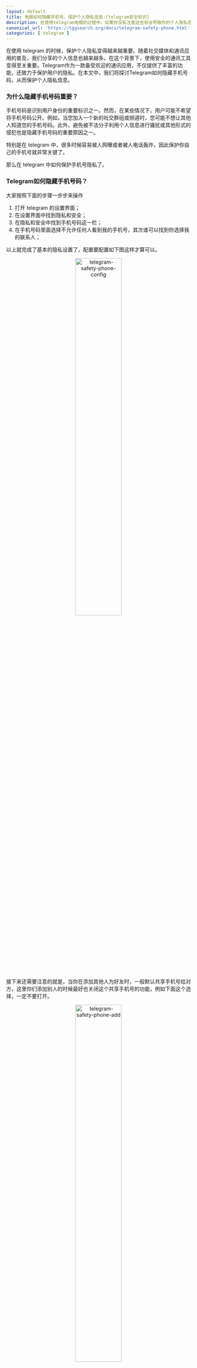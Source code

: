 ```yaml
---
layout: default
title: 电报如何隐藏手机号，保护个人隐私信息-[telegram安全知识]
description: 在使用telegram电报的过程中，如果你没有注意这些将会导致你的个人隐私信息严重泄漏，从而会引发很多问题。特别是注册电报的手机号。
canonical_url: 'https://tggsearch.org/docs/telegram-safety-phone.html'
categories: [ telegram ]
---
```

在使用 telegram 的时候，保护个人隐私变得越来越重要。随着社交媒体和通讯应用的普及，我们分享的个人信息也越来越多。在这个背景下，使用安全的通讯工具变得至关重要。Telegram作为一款备受欢迎的通讯应用，不仅提供了丰富的功能，还致力于保护用户的隐私。在本文中，我们将探讨Telegram如何隐藏手机号码，从而保护个人隐私信息。

### 为什么隐藏手机号码重要？
手机号码是识别用户身份的重要标识之一。然而，在某些情况下，用户可能不希望将手机号码公开。例如，当您加入一个新的社交群组或频道时，您可能不想让其他人知道您的手机号码。此外，避免被不法分子利用个人信息进行骚扰或其他形式的侵犯也是隐藏手机号码的重要原因之一。

特别是在 telegram 中，很多时候容易被人网曝或者被人电话轰炸，因此保护你自己的手机号就非常关键了。

那么在 telegram 中如何保护手机号隐私了。

### Telegram如何隐藏手机号码？
大家按照下面的步骤一步步来操作

1. 打开 telegram 的设置界面；
2. 在设置界面中找到隐私和安全；
3. 在隐私和安全中找到手机号码这一栏；
4. 在手机号码里面选择不允许任何人看到我的手机号，其次谁可以找到你选择我的联系人；

以上就完成了基本的隐私设置了，配置要配置如下图这样才算可以。

<div align=center>
    <img alt="telegram-safety-phone-config" src="https://cdn.jsdelivr.net/gh/tggsearch/tggsearch.github.io/assets/img/telegram-safety-phone-config.webp" class="page-img" width="50%" onerror="this.onerror=null;this.src='/assets/img/telegram-safety-phone-config.webp'" />
</div>

接下来还需要注意的就是，当你在添加其他人为好友时，一般默认共享手机号给对方，这里你们添加别人的时候最好也关闭这个共享手机号的功能，例如下面这个选择，一定不要打开。

<div align=center>
    <img alt="telegram-safety-phone-add" src="https://cdn.jsdelivr.net/gh/tggsearch/tggsearch.github.io/assets/img/telegram-safety-phone-add.webp" class="page-img" width="50%" onerror="this.onerror=null;this.src='/assets/img/telegram-safety-phone-add.webp'" />
</div>

这样操作完成后就完成了整个手机号隐藏的隐私设置了，更多  telegram 的教程与知识，请关注我们的 Youtube ，[Youtube 软件分析师](./302.html?target=https://www.youtube.com/channel/UCZBYb7on1OKet0fBpHaDD7w)
